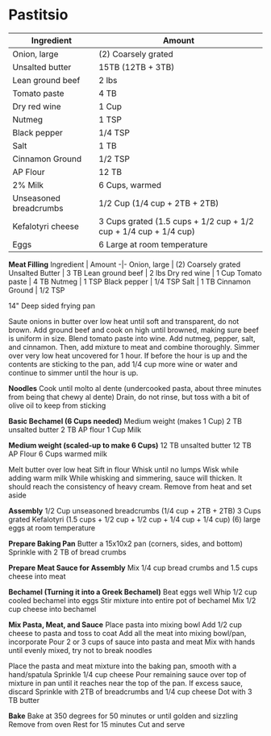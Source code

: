 Pastitsio
=========

Ingredient | Amount
-|-
Onion, large | (2) Coarsely grated
Unsalted butter | 15TB (12TB + 3TB)
Lean ground beef | 2 lbs
Tomato paste | 4 TB
Dry red wine | 1 Cup
Nutmeg | 1 TSP
Black pepper | 1/4 TSP
Salt | 1 TB
Cinnamon Ground | 1/2 TSP
AP Flour | 12 TB
2% Milk | 6 Cups, warmed
Unseasoned breadcrumbs | 1/2 Cup (1/4 cup + 2TB + 2TB)
Kefalotyri cheese | 3 Cups grated  (1.5 cups + 1/2 cup + 1/2 cup + 1/4 cup + 1/4 cup)
Eggs | 6 Large at room temperature

**Meat Filling**
Ingredient | Amount
-|-
Onion, large | (2) Coarsely grated
Unsalted Butter | 3 TB
Lean ground beef | 2 lbs
Dry red wine | 1 Cup
Tomato paste | 4 TB
Nutmeg | 1 TSP
Black pepper | 1/4 TSP
Salt | 1 TB
Cinnamon Ground | 1/2 TSP

14" Deep sided frying pan

Saute onions in butter over low heat until soft and transparent, do not brown.
Add ground beef and cook on high until browned, making sure beef is uniform in size.
Blend tomato paste into wine. Add nutmeg, pepper, salt, and cinnamon. Then, add mixture to meat and combine thoroughly.
Simmer over very low heat uncovered for 1 hour. If before the hour is up and the contents are sticking to the pan, add 1/4 cup more wine or water and continue to simmer until the hour is up.

**Noodles**
Cook until molto al dente (undercooked pasta, about three minutes from being that chewy al dente)
Drain, do not rinse, but toss with a bit of olive oil to keep from sticking

**Basic Bechamel (6 Cups needed)**
Medium weight (makes 1 Cup)
2 TB unsalted butter
2 TB AP flour
1 Cup Milk

**Medium weight (scaled-up to make 6 Cups)**
12 TB unsalted butter
12 TB AP Flour
6 Cups warmed milk

Melt butter over low heat
Sift in flour
Whisk until no lumps
Wisk while adding warm milk
While whisking and simmering, sauce will thicken. It should reach the consistency of heavy cream.
Remove from heat and set aside

**Assembly**
1/2 Cup unseasoned breadcrumbs (1/4 cup + 2TB + 2TB)
3 Cups grated Kefalotyri (1.5 cups + 1/2 cup + 1/2 cup + 1/4 cup + 1/4 cup)
(6) large eggs at room temperature

**Prepare Baking Pan**
Butter a 15x10x2 pan (corners, sides, and bottom)
Sprinkle with 2 TB of bread crumbs

**Prepare Meat Sauce for Assembly**
Mix 1/4 cup bread crumbs and 1.5 cups cheese into meat

**Bechamel (Turning it into a Greek Bechamel)**
Beat eggs well
Whip 1/2 cup cooled bechamel into eggs
Stir mixture into entire pot of bechamel
Mix 1/2 cup cheese into bechamel

**Mix Pasta, Meat, and Sauce**
Place pasta into mixing bowl
Add 1/2 cup cheese to pasta and toss to coat
Add all the meat into mixing bowl/pan, incorporate
Pour 2 or 3 cups of sauce into pasta and meat
Mix with hands until evenly mixed, try not to break noodles

Place the pasta and meat mixture into the baking pan, smooth with a hand/spatula
Sprinkle 1/4 cup cheese
Pour remaining sauce over top of mixture in pan until it reaches near the top of the pan. If excess sauce, discard
Sprinkle with 2TB of breadcrumbs and 1/4 cup cheese
Dot with 3 TB butter

**Bake**
Bake at 350 degrees for 50 minutes or until golden and sizzling
Remove from oven
Rest for 15 minutes
Cut and serve
